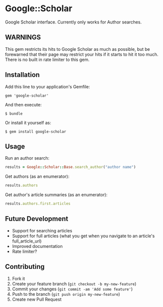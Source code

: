 # Google::Scholar

Google Scholar interface. Currently only works for Author searches.

## WARNINGS

This gem restricts its hits to Google Scholar as much as possible, but be forewarned that their page may
restrict your hits if it starts to hit it too much. There is no built in rate limiter to this gem.

## Installation

Add this line to your application's Gemfile:

    gem 'google-scholar'

And then execute:

    $ bundle

Or install it yourself as:

    $ gem install google-scholar

## Usage

Run an author search:

```ruby
results = Google::Scholar::Base.search_author("author name")
```

Get authors (as an enumerator):

```ruby
results.authors
```

Get author's article summaries (as an enumerator):

```ruby
results.authors.first.articles
```

## Future Development

- Support for searching articles
- Support for full articles (what you get when you navigate to an article's full_article_url)
- Improved documentation
- Rate limiter?

## Contributing

1. Fork it
2. Create your feature branch (`git checkout -b my-new-feature`)
3. Commit your changes (`git commit -am 'Add some feature'`)
4. Push to the branch (`git push origin my-new-feature`)
5. Create new Pull Request
